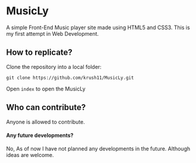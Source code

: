 # MusicLy
A simple Front-End Music player site made using HTML5 and CSS3.
This is my first attempt in Web Development.

## How to replicate?
Clone the repository into a local folder:
```
git clone https://github.com/krush11/MusicLy.git
```
Open `index` to open the MusicLy

## Who can contribute?
Anyone is allowed to contribute.

#### Any future developments?
No, As of now I have not planned any developments in the future. Although ideas are welcome.